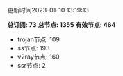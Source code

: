 更新时间2023-01-10 13:19:13

**总订阅: 73**
**总节点: 1355**
**有效节点: 464**
- trojan节点: 109
- ss节点: 193
- v2ray节点: 160
- ssr节点: 2
